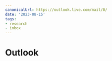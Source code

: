 ```yaml
---
canonicalUrl: https://outlook.live.com/mail/0/
date: '2023-08-15'
tags:
- research
- inbox
---
```


# Outlook